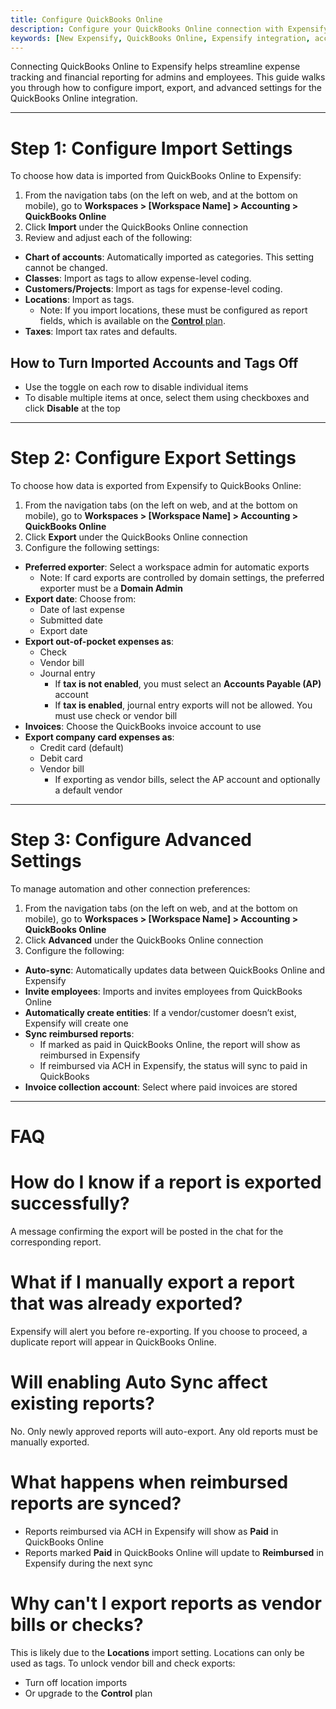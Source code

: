 ```yaml
---
title: Configure QuickBooks Online
description: Configure your QuickBooks Online connection with Expensify.
keywords: [New Expensify, QuickBooks Online, Expensify integration, accounting settings, import settings, export settings]
---
```



Connecting QuickBooks Online to Expensify helps streamline expense tracking and financial reporting for admins and employees. This guide walks you through how to configure import, export, and advanced settings for the QuickBooks Online integration.

---

# Step 1: Configure Import Settings

To choose how data is imported from QuickBooks Online to Expensify:

1. From the navigation tabs (on the left on web, and at the bottom on mobile), go to **Workspaces > [Workspace Name] > Accounting > QuickBooks Online**
2. Click **Import** under the QuickBooks Online connection
3. Review and adjust each of the following:

- **Chart of accounts**: Automatically imported as categories. This setting cannot be changed.
- **Classes**: Import as tags to allow expense-level coding.
- **Customers/Projects**: Import as tags for expense-level coding.
- **Locations**: Import as tags.
  - Note: If you import locations, these must be configured as report fields, which is available on the [**Control** plan](https://help.expensify.com/articles/new-expensify/billing-and-subscriptions/Billing-Overview#control-plan).
- **Taxes**: Import tax rates and defaults.

## How to Turn Imported Accounts and Tags Off

- Use the toggle on each row to disable individual items
- To disable multiple items at once, select them using checkboxes and click **Disable** at the top

---

# Step 2: Configure Export Settings

To choose how data is exported from Expensify to QuickBooks Online:

1. From the navigation tabs (on the left on web, and at the bottom on mobile), go to **Workspaces > [Workspace Name] > Accounting > QuickBooks Online**
2. Click **Export** under the QuickBooks Online connection
3. Configure the following settings:

- **Preferred exporter**: Select a workspace admin for automatic exports
  - Note: If card exports are controlled by domain settings, the preferred exporter must be a **Domain Admin**
- **Export date**: Choose from:
  - Date of last expense
  - Submitted date
  - Export date
- **Export out-of-pocket expenses as**:
  - Check
  - Vendor bill
  - Journal entry
    - If **tax is not enabled**, you must select an **Accounts Payable (AP)** account
    - If **tax is enabled**, journal entry exports will not be allowed. You must use check or vendor bill
- **Invoices**: Choose the QuickBooks invoice account to use
- **Export company card expenses as**:
  - Credit card (default)
  - Debit card
  - Vendor bill
    - If exporting as vendor bills, select the AP account and optionally a default vendor

---

# Step 3: Configure Advanced Settings

To manage automation and other connection preferences:

1. From the navigation tabs (on the left on web, and at the bottom on mobile), go to **Workspaces > [Workspace Name] > Accounting > QuickBooks Online**
2. Click **Advanced** under the QuickBooks Online connection
3. Configure the following:

- **Auto-sync**: Automatically updates data between QuickBooks Online and Expensify
- **Invite employees**: Imports and invites employees from QuickBooks Online
- **Automatically create entities**: If a vendor/customer doesn’t exist, Expensify will create one
- **Sync reimbursed reports**:
  - If marked as paid in QuickBooks Online, the report will show as reimbursed in Expensify
  - If reimbursed via ACH in Expensify, the status will sync to paid in QuickBooks
- **Invoice collection account**: Select where paid invoices are stored

---

# FAQ

# How do I know if a report is exported successfully?

A message confirming the export will be posted in the chat for the corresponding report.

# What if I manually export a report that was already exported?

Expensify will alert you before re-exporting. If you choose to proceed, a duplicate report will appear in QuickBooks Online.

# Will enabling Auto Sync affect existing reports?

No. Only newly approved reports will auto-export. Any old reports must be manually exported.

# What happens when reimbursed reports are synced?

- Reports reimbursed via ACH in Expensify will show as **Paid** in QuickBooks Online
- Reports marked **Paid** in QuickBooks Online will update to **Reimbursed** in Expensify during the next sync

# Why can't I export reports as vendor bills or checks?

This is likely due to the **Locations** import setting. Locations can only be used as tags. To unlock vendor bill and check exports:
- Turn off location imports
- Or upgrade to the **Control** plan

